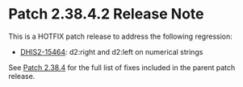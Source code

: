 # Patch 2.38.4.2 Release Note

This is a HOTFIX patch release to address the following regression:

- [DHIS2-15464](https://dhis2.atlassian.net/browse/DHIS2-15464): d2:right and d2:left on numerical strings

See [Patch 2.38.4](ReleaseNote-2.38.4.md) for the full list of fixes included in the parent patch release.
